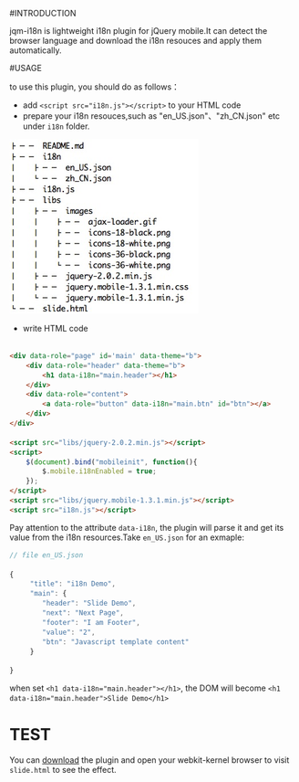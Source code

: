 #INTRODUCTION

jqm-i18n is lightweight i18n plugin for jQuery mobile.It can detect the browser language and download the i18n resouces and apply them automatically.


#USAGE

to use this plugin, you should do as follows：

- add `<script src="i18n.js"></script>` to your HTML code
- prepare your i18n resouces,such as "en_US.json"、"zh_CN.json" etc under `i18n` folder. 

![i18n resources](tree.png)

- write HTML code

``` html

<div data-role="page" id='main' data-theme="b">
    <div data-role="header" data-theme="b">
        <h1 data-i18n="main.header"></h1>
    </div>
    <div data-role="content">
		<a data-role="button" data-i18n="main.btn" id="btn"></a>
	</div>
</div>

<script src="libs/jquery-2.0.2.min.js"></script>
<script>
	$(document).bind("mobileinit", function(){
		$.mobile.i18nEnabled = true;
	});
</script>
<script src="libs/jquery.mobile-1.3.1.min.js"></script>
<script src="i18n.js"></script>
```

Pay attention to the attribute `data-i18n`, the plugin will parse it and get its value from the i18n resources.Take `en_US.json` for an exmaple:

``` js
// file en_US.json

{
     "title": "i18n Demo",
	 "main": {
		"header": "Slide Demo",
		"next": "Next Page",
		"footer": "I am Footer",
		"value": "2",
		"btn": "Javascript template content"
	 }

}
```

when set `<h1 data-i18n="main.header"></h1>`, the DOM will become `<h1 data-i18n="main.header">Slide Demo</h1>`

# TEST

You can [download](https://github.com/flyingzl/jqm-i18n/archive/master.zip) the plugin and open your webkit-kernel browser to visit `slide.html` to see the effect.

	
		

